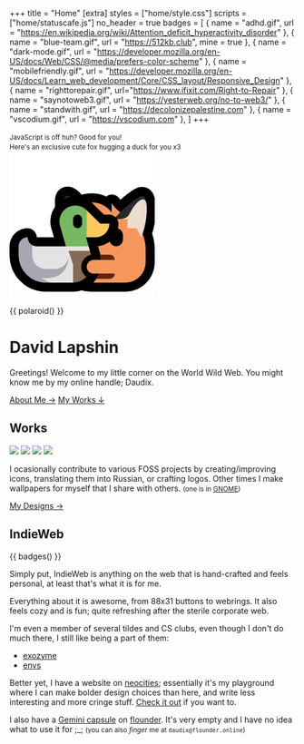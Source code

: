 +++
title = "Home"
[extra]
styles = ["home/style.css"]
scripts = ["home/statuscafe.js"]
no_header = true
badges = [
  { name = "adhd.gif", url = "https://en.wikipedia.org/wiki/Attention_deficit_hyperactivity_disorder" },
  { name = "blue-team.gif", url = "https://512kb.club", mine = true },
  { name = "dark-mode.gif", url = "https://developer.mozilla.org/en-US/docs/Web/CSS/@media/prefers-color-scheme" },
  { name = "mobilefriendly.gif", url = "https://developer.mozilla.org/en-US/docs/Learn_web_development/Core/CSS_layout/Responsive_Design" },
  { name = "righttorepair.gif", url="https://www.ifixit.com/Right-to-Repair" },
  { name = "saynotoweb3.gif", url = "https://yesterweb.org/no-to-web3/" },
  { name = "standwith.gif", url = "https://decolonizepalestine.com" },
  { name = "vscodium.gif", url = "https://vscodium.com" },
]
+++

<noscript id="noscript">
  <p>
    <small>JavaScript is off huh? Good for you!</small>
    <br />
    <small>Here's an exclusive cute fox hugging a duck for you x3</small>
    <br />
    <img class="transparent no-hover drop-shadow" alt="Neofox hugs a duck." src="neofox-hug-duck.png" />
  </p>
</noscript>

<div class="container-fill">
<div>

{{ polaroid() }}

<div id="title">

# David Lapshin
</div>

Greetings! Welcome to my little corner on the World Wild Web. You might know me by my online handle; Daudix.

<div class="buttons start big">
  <a class="suggested" href="/about/">About Me →</a>
  <a href="#works">My Works ↓</a>
</div>
</div>
</div>

## Works

<div>

<div id="icons">
  <img class="transparent no-hover drop-shadow" src="/design/icons/original/de.schmidhuberj.DieBahn.svg" />
  <img class="transparent no-hover drop-shadow" src="/design/icons/original/io.github.tfuxu.Halftone.svg" />
  <img class="transparent no-hover drop-shadow" src="/design/icons/original/org.nickvision.cavalier.svg" />
  <img class="transparent no-hover drop-shadow" src="/design/icons/original/org.nickvision.tagger.svg" />
</div>

<div>

I ocasionally contribute to various FOSS projects by creating/improving icons, translating them into Russian, or crafting logos. Other times I make wallpapers for myself that I share with others. <small>(one is in [GNOME](https://www.gnome.org))</small>

<div class="buttons big">
  <a href="/design/">My Designs →</a>
</div>
</div>

</div>

## IndieWeb

{{ badges() }}

Simply put, IndieWeb is anything on the web that is hand-crafted and feels personal, at least that's what it is for me.

Everything about it is awesome, from 88x31 buttons to webrings. It also feels cozy and is fun; quite refreshing after the sterile corporate web.

I'm even a member of several tildes and CS clubs, even though I don't do much there, I still like being a part of them:

- [exozyme](https://exozy.me)
- [envs](https://envs.net)

Better yet, I have a website on [neocities](https://neocities.org); essentially it's my playground where I can make bolder design choices than here, and write less interesting and more cringe stuff. [Check it out](https://daudix.neocities.org) if you want to.

I also have a [Gemini capsule](gemini://gmi.daudix.one) on [flounder](https://flounder.online). It's very empty and I have no idea what to use it for ;\_; <small>(you can also _finger_ me at `daudix@flounder.online`)</small>
